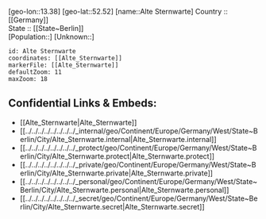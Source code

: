 ﻿---
location: [52.52,13.38] 
mapzoom: [7,12] 
mapmarker: city 
type: City
tags:
- geo/City


SpocWebEntityId: 28767
isDeleted: false
confidential: public

---
[geo-lon::13.38] 
[geo-lat::52.52] 
[name::Alte Sternwarte] 
Country :: [[Germany]]  
State :: [[State~Berlin]]  
[Population::] 
[Unknown::] 


```leaflet
id: Alte Sternwarte
coordinates: [[Alte_Sternwarte]] 
markerFile: [[Alte_Sternwarte]] 
defaultZoom: 11 
maxZoom: 18
```


## Confidential Links & Embeds: 
- [[Alte_Sternwarte|Alte_Sternwarte]]  
- [[../../../../../../../../_internal/geo/Continent/Europe/Germany/West/State~Berlin/City/Alte_Sternwarte.internal|Alte_Sternwarte.internal]] 
- [[../../../../../../../../_protect/geo/Continent/Europe/Germany/West/State~Berlin/City/Alte_Sternwarte.protect|Alte_Sternwarte.protect]] 
- [[../../../../../../../../_private/geo/Continent/Europe/Germany/West/State~Berlin/City/Alte_Sternwarte.private|Alte_Sternwarte.private]] 
- [[../../../../../../../../_personal/geo/Continent/Europe/Germany/West/State~Berlin/City/Alte_Sternwarte.personal|Alte_Sternwarte.personal]] 
- [[../../../../../../../../_secret/geo/Continent/Europe/Germany/West/State~Berlin/City/Alte_Sternwarte.secret|Alte_Sternwarte.secret]] 
